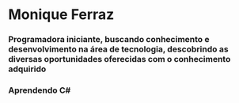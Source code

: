 # Monique Ferraz
### Programadora iniciante, buscando conhecimento e desenvolvimento na área de tecnologia, descobrindo as diversas oportunidades oferecidas com o conhecimento adquirido
### Aprendendo C#
